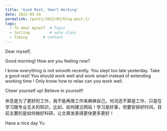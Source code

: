 ```yaml
---
title: 'Good Rest, Smart Working'
date: 2022-03-24
permalink: /posts/2022/03/blog-post-1/
tags:
  - To dear myself  # Topic  
  - Jotting         # note class
  - Timing       # content
---
```


Dear myself,

Good morning! How are you feeling now?

I know everything is not smooth recently. You slept too late yesterday. Take a good rest! You should work well and work smart instead of extending working time ! Only know how to relax can you work well.

Cheer yourself up! Believe in yourself!

休息是为了更好的工作，我不能再用工作来麻痹自己。何况还不算是工作，只是在学习跟专业无关的知识，比如，如何建立网站！学习是好事，但要安排好时间。目前主要的是如何做好科研，让文章发表得更快更多更好！

Have a nice day
Yu
